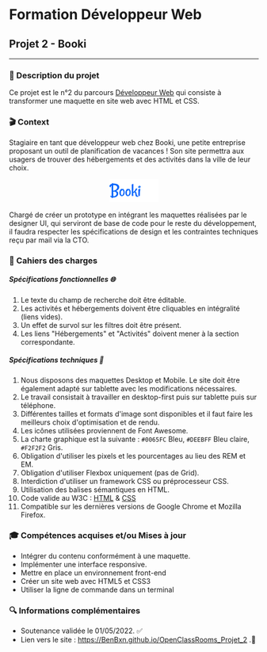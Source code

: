 # Formation Développeur Web
## Projet 2 - Booki
------------
### 📝 Description du projet
Ce projet est le n°2 du parcours [Développeur Web](https://openclassrooms.com/fr/paths/556-developpeur-web "Développeur  Web") qui consiste à transformer une maquette en site web avec HTML et CSS.

### 🎬 Context
Stagiaire en tant que développeur web chez Booki, une petite entreprise proposant un outil de planification de vacances ! 
Son site permettra aux usagers de trouver des hébergements et des activités dans la ville de leur choix.
<p align="center">
<img alt="Logo Booki" width="100px" src="https://raw.githubusercontent.com/BenBxn/OpenClassRooms_Projet_2/main/images/logo/Booki.png" />
</p>
Chargé de créer un prototype en intégrant les maquettes réalisées par le designer UI, qui serviront de base de code pour le reste du développement,
il faudra respecter les spécifications de design et les contraintes techniques reçu par mail via la CTO.

### 📘 Cahiers des charges
##### Spécifications fonctionnelles 🌐
1. Le texte du champ de recherche doit être éditable.
2. Les activités et hébergements doivent être cliquables en intégralité (liens vides).
3. Un effet de survol sur les filtres doit être présent.
4. Les liens "Hébergements" et "Activités" doivent mener à la section correspondante.
##### Spécifications techniques 🧬
1. Nous disposons des maquettes Desktop et Mobile. Le site doit être également adapté sur tablette avec les modifications nécessaires.  
2. Le travail consistait à travailler en desktop-first puis sur tablette puis sur téléphone.
3. Différentes tailles et formats d'image sont disponibles et il faut faire les meilleurs choix d'optimisation et de rendu.
4. Les icônes utilisées proviennent de Font Awesome.
5. La charte graphique est la suivante : `#0065FC` Bleu, `#DEEBFF` Bleu claire, `#F2F2F2` Gris.
6. Obligation d'utiliser les pixels et les pourcentages au lieu des REM et EM. 
7. Obligation d'utiliser Flexbox uniquement (pas de Grid).
8. Interdiction d'utiliser un framework CSS ou préprocesseur CSS.
9. Utilisation des balises sémantiques en HTML.
10. Code valide au W3C : [HTML](https://validator.w3.org/nu/?doc=https%3A%2F%2Fbenbxn.github.io%2FOpenClassRooms_Projet_2%2F) & [CSS](https://jigsaw.w3.org/css-validator/validator?uri=https%3A%2F%2FBenBxn.github.io%2FOpenClassRooms_Projet_2&profile=css3svg&usermedium=all&warning=1&vextwarning=&lang=fr)
11. Compatible sur les dernières versions de Google Chrome et Mozilla Firefox.

### 🎓 Compétences acquises et/ou Mises à jour
- Intégrer du contenu conformément à une maquette.
- Implémenter une interface responsive.
- Mettre en place un environnement front-end
- Créer un site web avec HTML5 et CSS3
- Utiliser la ligne de commande dans un terminal

### 🔍 Informations complémentaires
- Soutenance validée le 01/05/2022. ✅
- Lien vers le site : https://BenBxn.github.io/OpenClassRooms_Projet_2 .🔗

